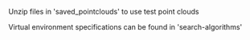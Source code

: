 Unzip files in 'saved_pointclouds' to use test point clouds

Virtual environment specifications can be found in 'search-algorithms'
